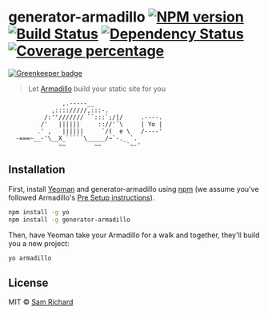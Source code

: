# generator-armadillo [![NPM version][npm-image]][npm-url] [![Build Status][travis-image]][travis-url] [![Dependency Status][daviddm-image]][daviddm-url] [![Coverage percentage][coveralls-image]][coveralls-url]

[![Greenkeeper badge](https://badges.greenkeeper.io/Snugug/generator-armadillo.svg)](https://greenkeeper.io/)
> Let [Armadillo](https://github.com/Snugug/gulp-armadillo) build your static site for you

```
               ,.-----__
            ,:::://///,:::-.
          /:''/////// ``:::`;/|/     .----.
         /'   ||||||     :://'`\     | Yo |
        .' ,   ||||||     `/(  e \   /----'
  -===~__-'\__X_`````\_____/~`-._ `.
              ~~        ~~       `~-'
```

## Installation

First, install [Yeoman](http://yeoman.io) and generator-armadillo using [npm](https://www.npmjs.com/) (we assume you've followed Armadillo's [Pre Setup instructions](https://github.com/Snugug/gulp-armadillo/wiki/Developing-with-the-Armadillo#pre-setup)).

```bash
npm install -g yo
npm install -g generator-armadillo
```

Then, have Yeoman take your Armadillo for a walk and together, they'll build you a new project:

```bash
yo armadillo
```

## License

MIT © [Sam Richard](https://snugug.com/)

[npm-image]: https://badge.fury.io/js/generator-armadillo.svg
[npm-url]: https://npmjs.org/package/generator-armadillo
[travis-image]: https://travis-ci.org/snugug/generator-armadillo.svg?branch=master
[travis-url]: https://travis-ci.org/snugug/generator-armadillo
[daviddm-image]: https://david-dm.org/snugug/generator-armadillo.svg?theme=shields.io
[daviddm-url]: https://david-dm.org/snugug/generator-armadillo
[coveralls-image]: https://coveralls.io/repos/snugug/generator-armadillo/badge.svg
[coveralls-url]: https://coveralls.io/r/snugug/generator-armadillo
